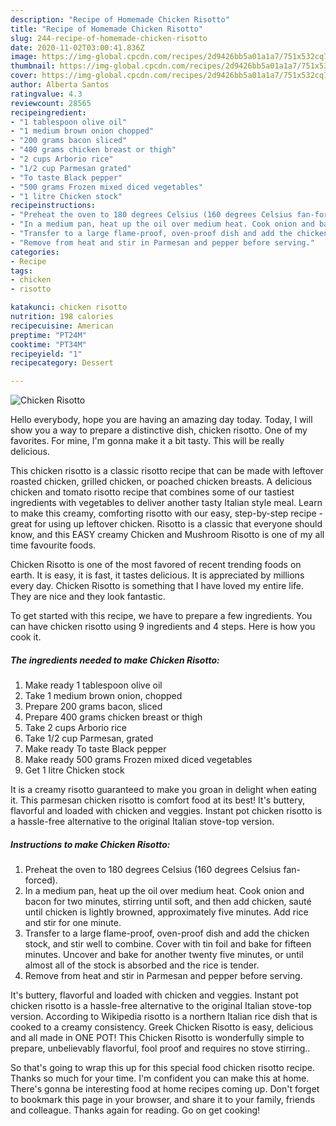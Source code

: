 ```yaml
---
description: "Recipe of Homemade Chicken Risotto"
title: "Recipe of Homemade Chicken Risotto"
slug: 244-recipe-of-homemade-chicken-risotto
date: 2020-11-02T03:00:41.836Z
image: https://img-global.cpcdn.com/recipes/2d9426bb5a01a1a7/751x532cq70/chicken-risotto-recipe-main-photo.jpg
thumbnail: https://img-global.cpcdn.com/recipes/2d9426bb5a01a1a7/751x532cq70/chicken-risotto-recipe-main-photo.jpg
cover: https://img-global.cpcdn.com/recipes/2d9426bb5a01a1a7/751x532cq70/chicken-risotto-recipe-main-photo.jpg
author: Alberta Santos
ratingvalue: 4.3
reviewcount: 28565
recipeingredient:
- "1 tablespoon olive oil"
- "1 medium brown onion chopped"
- "200 grams bacon sliced"
- "400 grams chicken breast or thigh"
- "2 cups Arborio rice"
- "1/2 cup Parmesan grated"
- "To taste Black pepper"
- "500 grams Frozen mixed diced vegetables"
- "1 litre Chicken stock"
recipeinstructions:
- "Preheat the oven to 180 degrees Celsius (160 degrees Celsius fan-forced)."
- "In a medium pan, heat up the oil over medium heat. Cook onion and bacon for two minutes, stirring until soft, and then add chicken, sauté until chicken is lightly browned, approximately five minutes. Add rice and stir for one minute."
- "Transfer to a large flame-proof, oven-proof dish and add the chicken stock, and stir well to combine. Cover with tin foil and bake for fifteen minutes. Uncover and bake for another twenty five minutes, or until almost all of the stock is absorbed and the rice is tender."
- "Remove from heat and stir in Parmesan and pepper before serving."
categories:
- Recipe
tags:
- chicken
- risotto

katakunci: chicken risotto 
nutrition: 198 calories
recipecuisine: American
preptime: "PT24M"
cooktime: "PT34M"
recipeyield: "1"
recipecategory: Dessert

---
```



![Chicken Risotto](https://img-global.cpcdn.com/recipes/2d9426bb5a01a1a7/751x532cq70/chicken-risotto-recipe-main-photo.jpg)

Hello everybody, hope you are having an amazing day today. Today, I will show you a way to prepare a distinctive dish, chicken risotto. One of my favorites. For mine, I'm gonna make it a bit tasty. This will be really delicious.

This chicken risotto is a classic risotto recipe that can be made with leftover roasted chicken, grilled chicken, or poached chicken breasts. A delicious chicken and tomato risotto recipe that combines some of our tastiest ingredients with vegetables to deliver another tasty Italian style meal. Learn to make this creamy, comforting risotto with our easy, step-by-step recipe - great for using up leftover chicken. Risotto is a classic that everyone should know, and this EASY creamy Chicken and Mushroom Risotto is one of my all time favourite foods.

Chicken Risotto is one of the most favored of recent trending foods on earth. It is easy, it is fast, it tastes delicious. It is appreciated by millions every day. Chicken Risotto is something that I have loved my entire life. They are nice and they look fantastic.


To get started with this recipe, we have to prepare a few ingredients. You can have chicken risotto using 9 ingredients and 4 steps. Here is how you cook it.

<!--inarticleads1-->

##### The ingredients needed to make Chicken Risotto:

1. Make ready 1 tablespoon olive oil
1. Take 1 medium brown onion, chopped
1. Prepare 200 grams bacon, sliced
1. Prepare 400 grams chicken breast or thigh
1. Take 2 cups Arborio rice
1. Take 1/2 cup Parmesan, grated
1. Make ready To taste Black pepper
1. Make ready 500 grams Frozen mixed diced vegetables
1. Get 1 litre Chicken stock


It is a creamy risotto guaranteed to make you groan in delight when eating it. This parmesan chicken risotto is comfort food at its best! It&#39;s buttery, flavorful and loaded with chicken and veggies. Instant pot chicken risotto is a hassle-free alternative to the original Italian stove-top version. 

<!--inarticleads2-->

##### Instructions to make Chicken Risotto:

1. Preheat the oven to 180 degrees Celsius (160 degrees Celsius fan-forced).
1. In a medium pan, heat up the oil over medium heat. Cook onion and bacon for two minutes, stirring until soft, and then add chicken, sauté until chicken is lightly browned, approximately five minutes. Add rice and stir for one minute.
1. Transfer to a large flame-proof, oven-proof dish and add the chicken stock, and stir well to combine. Cover with tin foil and bake for fifteen minutes. Uncover and bake for another twenty five minutes, or until almost all of the stock is absorbed and the rice is tender.
1. Remove from heat and stir in Parmesan and pepper before serving.


It&#39;s buttery, flavorful and loaded with chicken and veggies. Instant pot chicken risotto is a hassle-free alternative to the original Italian stove-top version. According to Wikipedia risotto is a northern Italian rice dish that is cooked to a creamy consistency. Greek Chicken Risotto is easy, delicious and all made in ONE POT! This Chicken Risotto is wonderfully simple to prepare, unbelievably flavorful, fool proof and requires no stove stirring.. 

So that's going to wrap this up for this special food chicken risotto recipe. Thanks so much for your time. I'm confident you can make this at home. There's gonna be interesting food at home recipes coming up. Don't forget to bookmark this page in your browser, and share it to your family, friends and colleague. Thanks again for reading. Go on get cooking!
